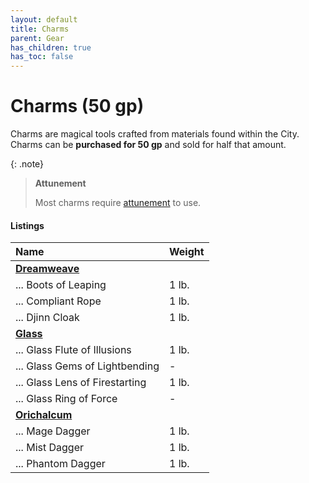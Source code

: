 ```yaml
---
layout: default
title: Charms
parent: Gear
has_children: true
has_toc: false
---
```


# Charms (50 gp)

Charms are magical tools crafted from materials found within the City. Charms can be **purchased for 50 gp** and sold for half that amount.

{: .note}
> **Attunement**
>
> Most charms require [attunement](../../adventuring/loot/attunement) to use. 

#### Listings

| Name                           | Weight |
| :----------------------------- | :----- |
| **[Dreamweave](dreamweave)**   |        |
| ... Boots of Leaping           | 1 lb.  |
| ... Compliant Rope             | 1 lb.  |
| ... Djinn Cloak                | 1 lb.  |
| **[Glass](glass)**             |        |
| ... Glass Flute of Illusions   | 1 lb.  |
| ... Glass Gems of Lightbending | -      |
| ... Glass Lens of Firestarting | 1 lb.  |
| ... Glass Ring of Force        | -      |
| **[Orichalcum](orichalcum)**   |        |
| ... Mage Dagger                | 1 lb.  |
| ... Mist Dagger                | 1 lb.  |
| ... Phantom Dagger             | 1 lb.  |

